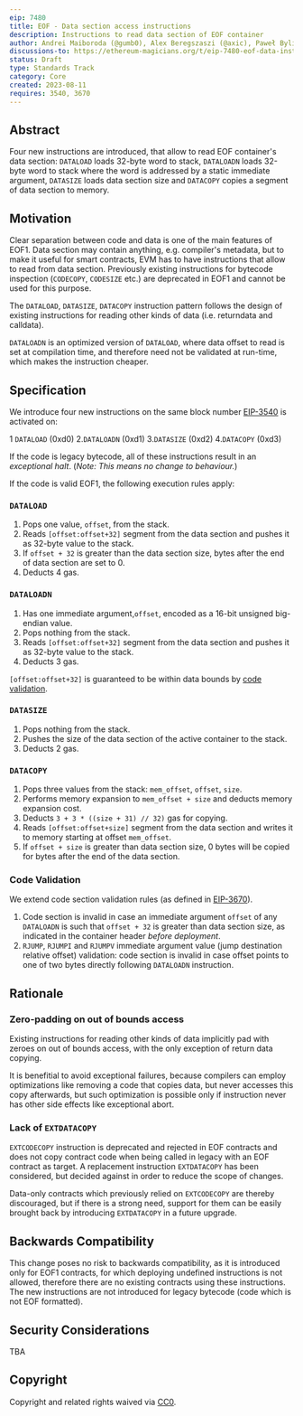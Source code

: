 ```yaml
---
eip: 7480
title: EOF - Data section access instructions
description: Instructions to read data section of EOF container
author: Andrei Maiboroda (@gumb0), Alex Beregszaszi (@axic), Paweł Bylica (@chfast)
discussions-to: https://ethereum-magicians.org/t/eip-7480-eof-data-instructions/15414
status: Draft
type: Standards Track
category: Core
created: 2023-08-11
requires: 3540, 3670
---
```


## Abstract

Four new instructions are introduced, that allow to read EOF container's data section: `DATALOAD` loads 32-byte word to stack, `DATALOADN` loads 32-byte word to stack where the word is addressed by a static immediate argument, `DATASIZE` loads data section size and `DATACOPY` copies a segment of data section to memory. 

## Motivation

Clear separation between code and data is one of the main features of EOF1. Data section may contain anything, e.g. compiler's metadata, but to make it useful for smart contracts, EVM has to have instructions that allow to read from data section. Previously existing instructions for bytecode inspection (`CODECOPY`, `CODESIZE` etc.) are deprecated in EOF1 and cannot be used for this purpose.

The `DATALOAD`, `DATASIZE`, `DATACOPY` instruction pattern follows the design of existing instructions for reading other kinds of data (i.e. returndata and calldata).

`DATALOADN` is an optimized version of `DATALOAD`, where data offset to read is set at compilation time, and therefore need not be validated at run-time, which makes the instruction cheaper.

## Specification

We introduce four new instructions on the same block number [EIP-3540](./eip-3540.md) is activated on:

1 `DATALOAD` (0xd0)
2.`DATALOADN` (0xd1)
3.`DATASIZE` (0xd2)
4.`DATACOPY` (0xd3)

If the code is legacy bytecode, all of these instructions result in an *exceptional halt*. (*Note: This means no change to behaviour.*)

If the code is valid EOF1, the following execution rules apply:

### `DATALOAD`

1. Pops one value, `offset`, from the stack.
2. Reads `[offset:offset+32]` segment from the data section and pushes it as 32-byte value to the stack.
3. If `offset + 32` is greater than the data section size, bytes after the end of data section are set to 0.
4. Deducts 4 gas.

### `DATALOADN`

1. Has one immediate argument,`offset`, encoded as a 16-bit unsigned big-endian value.
2. Pops nothing from the stack.
3. Reads `[offset:offset+32]` segment from the data section and pushes it as 32-byte value to the stack.
4. Deducts 3 gas.

`[offset:offset+32]` is guaranteed to be within data bounds by [code validation](#code-validation).

### `DATASIZE`

1. Pops nothing from the stack.
2. Pushes the size of the data section of the active container to the stack.
3. Deducts 2 gas.

### `DATACOPY`

1. Pops three values from the stack: `mem_offset`, `offset`, `size`.
2. Performs memory expansion to `mem_offset + size` and deducts memory expansion cost.
3. Deducts `3 + 3 * ((size + 31) // 32)` gas for copying.
4. Reads `[offset:offset+size]` segment from the data section and writes it to memory starting at offset `mem_offset`.
5. If `offset + size` is greater than data section size, 0 bytes will be copied for bytes after the end of the data section.


### Code Validation

We extend code section validation rules (as defined in [EIP-3670](./eip-3670.md)).

1. Code section is invalid in case an immediate argument `offset` of any `DATALOADN` is such that `offset + 32` is greater than data section size, as indicated in the container header *before deployment*.
2. `RJUMP`, `RJUMPI` and `RJUMPV` immediate argument value (jump destination relative offset) validation: code section is invalid in case offset points to one of two bytes directly following `DATALOADN` instruction.


## Rationale

### Zero-padding on out of bounds access

Existing instructions for reading other kinds of data implicitly pad with zeroes on out of bounds access, with the only exception of return data copying.

It is benefitial to avoid exceptional failures, because compilers can employ optimizations like removing a code that copies data, but never accesses this copy afterwards, but such optimization is possible only if instruction never has other side effects like exceptional abort.

### Lack of `EXTDATACOPY`

`EXTCODECOPY` instruction is deprecated and rejected in EOF contracts and does not copy contract code when being called in legacy with an EOF contract as target. A replacement instruction `EXTDATACOPY` has been considered, but decided against in order to reduce the scope of changes.

Data-only contracts which previously relied on `EXTCODECOPY` are thereby discouraged, but if there is a strong need, support for them can be easily brought back by introducing `EXTDATACOPY` in a future upgrade.

## Backwards Compatibility

This change poses no risk to backwards compatibility, as it is introduced only for EOF1 contracts, for which deploying undefined instructions is not allowed, therefore there are no existing contracts using these instructions. The new instructions are not introduced for legacy bytecode (code which is not EOF formatted).

## Security Considerations

TBA

## Copyright

Copyright and related rights waived via [CC0](../LICENSE.md).

